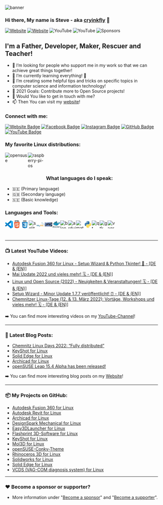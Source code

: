 ![banner](https://user-images.githubusercontent.com/79079633/126905669-37e79932-a515-4160-98c0-97a142130e10.png)


### Hi there, My name is Steve - aka [cryinkfly][about] 👋

[![Website](https://img.shields.io/website?label=cryinkfly.com&style=for-the-badge&url=https%3A%2F%2Fcryinkfly.com)](https://cryinkfly.com)
[![Website](https://img.shields.io/website?label=cryinkfly.de&style=for-the-badge&url=https%3A%2F%2Fcryinkfly.de)](https://cryinkfly.de)
![YouTube](https://img.shields.io/youtube/channel/subscribers/UCJO-EOBPtlVv5OycHkFPcRg?label=YouTube%20Subscribers&style=for-the-badge)
![YouTube](https://img.shields.io/github/stars/cryinkfly?style=for-the-badge)
![Sponsors](https://img.shields.io/github/sponsors/cryinkfly?style=for-the-badge)

## I'm a Father, Developer, Maker, Rescuer and Teacher!

- 🔭 I’m looking for people who support me in my work so that we can achieve great things together!
- 🌱 I’m currently learning everything! 🤣
- 📔 I’m creating some helpful tips and tricks on specific topics in computer science and information technology!
- 🥅 2021 Goals: Contribute more to Open Source projects!
- 💬 Would You like to get in touch with me?
- 📫 Then You can visit my <a href="https://cryinkfly.com">website</a>!

### Connect with me:

[<img src="https://img.shields.io/badge/Website-73ba25?style=for-the-badge&logo=website&logoColor=black" alt="Website Badge"/>][website]
[<img src="https://img.shields.io/badge/Facebook-blue?style=for-the-badge&logo=facebook&logoColor=white" alt="Facebook Badge"/>][facebook]
[<img src="https://img.shields.io/badge/Instagram-purple?style=for-the-badge&logo=instagram&logoColor=white" alt="Instagram Badge"/>][instagram]
[<img src="https://img.shields.io/badge/GitHub-black?style=for-the-badge&logo=github&logoColor=white" alt="GitHub Badge"/>][github]
[<img src="https://img.shields.io/badge/YouTube-red?style=for-the-badge&logo=youtube&logoColor=white" alt="YouTube Badge"/>][youtube]

### My favorite Linux distributions:

<a href="https://www.opensuse.org/" target="_blank" rel="nofollow noopener noreferrer"><img src="https://en.opensuse.org/images/f/f2/Button-laptop-colour.png" alt="opensuse" align="left" width="75" height="75"/> </a>
<a href="https://www.raspberrypi.com/software/" target="_blank" rel="nofollow noopener noreferrer"><img src="https://upload.wikimedia.org/wikipedia/de/thumb/c/cb/Raspberry_Pi_Logo.svg/190px-Raspberry_Pi_Logo.svg.png" alt="raspberry-pi-os" align="left" width="60" height="75"/> </a> 

<br />
<br />
<br />

### What languages do I speak:

- 🇩🇪 (Primary language)
- 🇬🇧 (Secondary language)
- 🇸🇪 (Basic knowledge)

### Languages and Tools:

<a href="https://code.visualstudio.com/" target="_blank" rel="nofollow noopener noreferrer"><img src="https://raw.githubusercontent.com/github/explore/80688e429a7d4ef2fca1e82350fe8e3517d3494d/topics/visual-studio-code/visual-studio-code.png" alt="visual-studio-code" align="left" width="26" height="26"/> </a> 
<a href="https://www.w3.org/html/" target="_blank" rel="nofollow noopener noreferrer"> <img src="https://raw.githubusercontent.com/devicons/devicon/master/icons/html5/html5-original-wordmark.svg" alt="html5" align="left" width="26" height="26"/> </a> 
<a href="https://www.w3schools.com/css/" target="_blank" rel="nofollow noopener noreferrer"> <img src="https://raw.githubusercontent.com/devicons/devicon/master/icons/css3/css3-original-wordmark.svg" alt="css3" align="left" width="26" height="26"/> 
<a href="https://www.sqlite.org/" target="_blank" rel="nofollow noopener noreferrer"> <img src="https://www.vectorlogo.zone/logos/sqlite/sqlite-icon.svg" alt="sqlite" align="left" width="26" height="26"/> </a> 
<a href="https://www.mysql.com/" target="_blank" rel="nofollow noopener noreferrer"> <img src="https://raw.githubusercontent.com/devicons/devicon/master/icons/mysql/mysql-original-wordmark.svg" alt="mysql" align="left" width="26" height="26"/> </a>
<a href="https://www.php.net" target="_blank" rel="nofollow noopener noreferrer"> <img src="https://raw.githubusercontent.com/devicons/devicon/master/icons/php/php-original.svg" alt="php" align="left" width="26" height="26"/> </a>
<a href="https://www.docker.com/" target="_blank" rel="nofollow noopener noreferrer"> <img src="https://raw.githubusercontent.com/devicons/devicon/master/icons/docker/docker-original-wordmark.svg" alt="docker" align="left" width="26" height="26"/> </a> 
<a href="https://www.blender.org/" target="_blank" rel="nofollow noopener noreferrer"> <img src="https://download.blender.org/branding/community/blender_community_badge_white.svg" alt="blender" align="left" width="26" height="26"/> </a> 
<a href="https://www.arduino.cc/" target="_blank" rel="nofollow noopener noreferrer"><img src="https://cdn.worldvectorlogo.com/logos/arduino-1.svg" alt="arduino" align="left" width="26" height="26"/> </a> 
<a href="https://www.mathworks.com/" target="_blank" rel="nofollow noopener noreferrer"> <img src="https://upload.wikimedia.org/wikipedia/commons/2/21/Matlab_Logo.png" alt="matlab" align="left" width="26" height="26"/> </a>
<a href="https://www.python.org" target="_blank" rel="nofollow noopener noreferrer"> <img src="https://raw.githubusercontent.com/devicons/devicon/master/icons/python/python-original.svg" alt="python" align="left" width="26" height="26"/> </a> 
<a href="https://www.qt.io/" target="_blank" rel="nofollow noopener noreferrer"> <img src="https://upload.wikimedia.org/wikipedia/commons/0/0b/Qt_logo_2016.svg" alt="qt" align="left" width="26" height="26"/> </a> 
<a href="https://www.gtk.org/" target="_blank" rel="nofollow noopener noreferrer"> <img src="https://upload.wikimedia.org/wikipedia/commons/7/71/GTK_logo.svg" alt="gtk" align="left" width="26" height="26"/> </a> 
<a href="https://www.vagrantup.com/" target="_blank" rel="nofollow noopener noreferrer"> <img src="https://www.vectorlogo.zone/logos/vagrantup/vagrantup-icon.svg" alt="vagrant" align="left" width="26" height="26"/> </a>

<br />
<br />
<br />

---

### 📺 Latest YouTube Videos:
<!-- YOUTUBE:START -->
- [Autodesk Fusion 360 for Linux - Setup Wizard &amp; Python Tkinter! 🐍 - [DE &amp; &lpar;EN&rpar;]](https://www.youtube.com/watch?v=v_bGBpl-3Jw)
- [Mai Update 2022 und vieles mehr! 🗓 - [DE &amp; &lpar;EN&rpar;]](https://www.youtube.com/watch?v=P-KhL6c07F0)
- [Linux und Open Source &lpar;2022&rpar; - Neuigkeiten &amp; Veranstaltungen! 🗓 - [DE &amp; &lpar;EN&rpar;]](https://www.youtube.com/watch?v=H-VxjEeMeQA)
- [Setup Wizard - Minor Update 1.7.7 veröffentlicht! ⏰ - [DE &amp; &lpar;EN&rpar;]](https://www.youtube.com/watch?v=shtPsaPYXog)
- [Chemnitzer Linux-Tage &lpar;12. &amp; 13. März 2022&rpar;: Vortäge, Workshops und vieles mehr! 🗓 - [DE &amp; &lpar;EN&rpar;]](https://www.youtube.com/watch?v=pfyUoH1TaqU)
<!-- YOUTUBE:END -->
  
➡️ You can find more interesting videos on my [YouTube-Channel]!
  
---

### 📕 Latest Blog Posts:

<!-- BLOG-POST-LIST:START -->
- [Chemnitz Linux Days 2022: “Fully distributed”](https://cryinkfly.com/chemnitz-linux-days-2022-fully-distributed/)
- [KeyShot for Linux](https://cryinkfly.com/keyshot-for-linux/)
- [Solid Edge for Linux](https://cryinkfly.com/solid-edge-for-linux/)
- [Archicad for Linux](https://cryinkfly.com/archicad-for-linux/)
- [openSUSE Leap 15.4 Alpha has been released!](https://cryinkfly.com/opensuse-leap-15-4-alpha-has-been-released/)
<!-- BLOG-POST-LIST:END -->
  
➡️ You can find more interesting blog posts on my [Website]!   
  
---
  
### 📦 My Projects on GitHub:
  
- [Autodesk Fusion 360 for Linux](https://github.com/cryinkfly/Autodesk-Fusion-360-for-Linux)
- [Autodesk Revit for Linux](https://github.com/cryinkfly/Autodesk-Revit-for-Linux)
- [Archicad for Linux](https://github.com/cryinkfly/Archicad-for-Linux)
- [DesignSpark Mechanical for Linux](https://github.com/cryinkfly/DesignSpark-Mechanical-for-Linux)
- [Easy3DLauncher for Linux](https://github.com/cryinkfly/Easy3DLauncher-for-Linux)
- [Flashprint 3D-Software for Linux](https://github.com/cryinkfly/Flashprint---3D-Printer-Software)
- [KeyShot for Linux](https://github.com/cryinkfly/KeyShot-for-Linux)
- [Mol3D for Linux](https://github.com/cryinkfly/Moment-of-Inspiration-MoI3D-for-Linux)
- [openSUSE-Conky-Theme](https://github.com/cryinkfly/openSUSE-Conky-Theme)
- [Rhinoceros 3D for Linux](https://github.com/cryinkfly/Rhinoceros-3D-for-Linux)
- [Solidworks for Linux](https://github.com/cryinkfly/SOLIDWORKS-for-Linux)
- [Solid Edge for Linux](https://github.com/cryinkfly/Solid-Edge-for-Linux)
- [VCDS (VAG-COM diagnosis system) for Linux](https://github.com/cryinkfly/VCDS-VAG-COM-Diagnosis-system-for-Linux)

---
  
### ❤️ Become a sponsor or supporter?
  
- More information under "[Become a sponsor](https://github.com/sponsors/cryinkfly)" and "[Become a supporter](https://github.com/cryinkfly/cryinkfly/blob/main/SPONSORSHIP.md#become-a-supporter)".

[Website]: https://cryinkfly.com
[about]: https://cryinkfly.com/about/
[facebook]: https://www.facebook.com/cryinkfly/
[instagram]: https://instagram.com/cryinkfly
[github]: https://github.com/cryinkfly/
[youtube]: https://www.youtube.com/channel/UCJO-EOBPtlVv5OycHkFPcRg
[YouTube-Channel]: https://www.youtube.com/channel/UCJO-EOBPtlVv5OycHkFPcRg
  
[Autodes Fusion 360]: https://github.com/cryinkfly/Fusion-360---Linux-Wine-Version-
[SOLIDWORKS]: https://github.com/cryinkfly/SOLIDWORKS-Linux-Wine-Version-
[Rhino 3D]: https://github.com/cryinkfly/Rhino-3D---Linux-Wine-Version-
[DesignSpark Mechanical]: https://github.com/cryinkfly/DesignSpark-Mechanical---Linux-Wine-Version-
[FlashPrint]: https://github.com/cryinkfly/Flashprint---3D-Printer-Software
